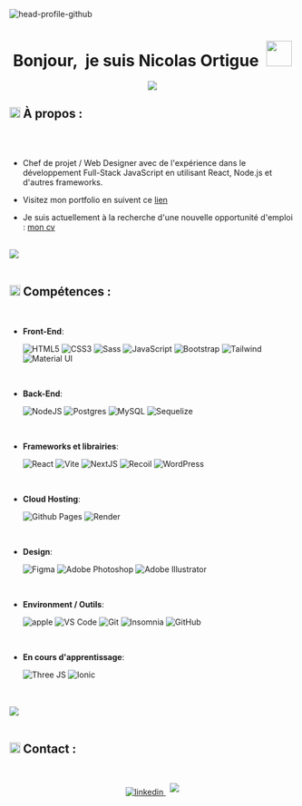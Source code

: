 ![head-profile-github](https://github.com/NicolasOrtigue/NicolasOrtigue/assets/35613087/7c472e56-354d-4522-9b5a-a07d56a23631)

<h1 align="center"> <b>Bonjour,&nbsp; je suis Nicolas Ortigue</b>&nbsp; <img src="https://github.com/NicolasOrtigue/NicolasOrtigue/assets/35613087/d5c62aa8-946a-4ef8-8864-ed4f476d7b36" width="45"></h1>

<p align="center">
  <a href="https://github.com/DenverCoder1/readme-typing-svg"><img src="https://readme-typing-svg.herokuapp.com?font=Roboto&color=cyan&size=25&center=true&vCenter=true&width=600&height=60&lines=Gestion+de+projet++;Web+Designer;UI/UX+Design;Full-Stack+JS"></a>
</p>

## <img src="https://github.com/NicolasOrtigue/NicolasOrtigue/assets/35613087/a3b56603-3cba-4e68-aa6a-f8731af1f918" width ="19"> **À propos :**


<br>
<br>

- Chef de projet / Web Designer avec de l'expérience dans le développement Full-Stack JavaScript en utilisant React, Node.js et d'autres frameworks.

- Visitez mon portfolio en suivent ce [lien](https://nicolas-ortigue-portfolio.netlify.app/#experiences)

- Je suis actuellement à la recherche d'une nouvelle opportunité d'emploi : [mon cv](https://nicolas-ortigue-portfolio.netlify.app/#experiences)
<br>

<img src="https://user-images.githubusercontent.com/73097560/115834477-dbab4500-a447-11eb-908a-139a6edaec5c.gif">

<br>
<br>

## <img src="https://github.com/NicolasOrtigue/NicolasOrtigue/assets/35613087/a3b56603-3cba-4e68-aa6a-f8731af1f918" width ="19"> <b>Compétences :</b>

<br>

<p align="left">

- **Front-End**:

  ![HTML5](https://img.shields.io/badge/HTML5%20-%23E34F26.svg?style=for-the-badge&logo=html5&logoColor=white)
  ![CSS3](https://img.shields.io/badge/CSS%20-%231572B6.svg?style=for-the-badge&logo=css3&logoColor=white)
  ![Sass](https://img.shields.io/badge/Sass-CC6699?style=for-the-badge&logo=sass&logoColor=white)
  ![JavaScript](https://img.shields.io/badge/JavaScript%20-%23F7DF1E.svg?style=for-the-badge&logo=javascript&logoColor=black)
  ![Bootstrap](https://img.shields.io/badge/bootstrap-%237952B3.svg?style=for-the-badge&logo=bootstrap&logoColor=white)
  ![Tailwind](https://img.shields.io/badge/tailwind_css-%2306B6D4.svg?style=for-the-badge&logo=tailwind-css&logoColor=white)
  ![Material UI](https://img.shields.io/badge/Material%20UI-007FFF?style=for-the-badge&logo=mui&logoColor=white)

<br>

- **Back-End**:

  ![NodeJS](https://img.shields.io/badge/node_js-%23339933.svg?style=for-the-badge&logo=node.js&logoColor=white)
  ![Postgres](https://img.shields.io/badge/postgres-%23316192.svg?style=for-the-badge&logo=postgresql&logoColor=white)
  ![MySQL](https://img.shields.io/badge/MySQL-00000F?style=for-the-badge&logo=mysql&logoColor=white)
  ![Sequelize](https://img.shields.io/badge/Sequelize-52B0E7?style=for-the-badge&logo=Sequelize&logoColor=white)

<br>

- **Frameworks et librairies**:

  ![React](https://img.shields.io/badge/react-%232d415c.svg?style=for-the-badge&logo=react&logoColor=%2304D8F9)
  ![Vite](https://img.shields.io/badge/vite-%23646CFF.svg?style=for-the-badge&logo=vite&logoColor=white)
  ![NextJS](https://img.shields.io/badge/next_js-black.svg?style=for-the-badge&logo=next.js&logoColor=white)
  ![Recoil](https://img.shields.io/badge/recoil-%233578e5.svg?style=for-the-badge&logo=recoiljs&logoColor=white)
  ![WordPress](https://img.shields.io/static/v1?style=for-the-badge&message=WordPress&color=21759B&logo=WordPress&logoColor=FFFFFF&label=)

<br>

- **Cloud Hosting**:

  ![Github Pages](https://img.shields.io/badge/GitHub%20Pages-%23327FC7.svg?style=for-the-badge&logo=github&logoColor=white)
  ![Render](https://img.shields.io/badge/Render-46E3B7?style=for-the-badge&logo=render&logoColor=white)

<br>

- **Design**:

  ![Figma](https://img.shields.io/badge/figma-%23F24E1E.svg?style=for-the-badge&logo=figma&logoColor=white)
  ![Adobe Photoshop](https://img.shields.io/badge/Adobe%20Photoshop-31A8FF?style=for-the-badge&logo=Adobe%20Photoshop&logoColor=black)
  ![Adobe Illustrator](https://img.shields.io/badge/Adobe%20Illustrator-FF9A00?style=for-the-badge&logo=adobe%20illustrator&logoColor=white)

<br>

- **Environment / Outils**:

  ![apple](https://img.shields.io/badge/apple-black.svg?style=for-the-badge&logo=apple&logoColor=white)
  ![VS Code](https://img.shields.io/badge/visual_studio_code-%23007ACC.svg?style=for-the-badge&logo=visual-studio-code&logoColor=white)
  ![Git](https://img.shields.io/badge/git-%23F05032.svg?style=for-the-badge&logo=git&logoColor=white)
  ![Insomnia](https://img.shields.io/badge/insomia-%234000BF.svg?style=for-the-badge&logo=insomnia&logoColor=white)
  ![GitHub](https://img.shields.io/badge/github-%23121011.svg?style=for-the-badge&logo=github&logoColor=white)

<br>

- **En cours d'apprentissage**:

  ![Three JS](https://img.shields.io/badge/ThreeJs-black?style=for-the-badge&logo=three.js&logoColor=white)
  ![Ionic](https://img.shields.io/badge/ionic-%233880FF.svg?style=for-the-badge&logo=ionic&logoColor=white)

</p>

<br>
<br>

<img src="https://user-images.githubusercontent.com/73097560/115834477-dbab4500-a447-11eb-908a-139a6edaec5c.gif">

<br>
<br>

## <img src="https://github.com/NicolasOrtigue/NicolasOrtigue/assets/35613087/a3b56603-3cba-4e68-aa6a-f8731af1f918" width ="19"> <b>Contact :</b>

<br>

<p align="center"><a href="#" target="_blank">
<img src="https://img.shields.io/badge/linkedin:  nicolas ortigue-%2300acee.svg?color=405DE6&style=for-the-badge&logo=linkedin&logoColor=white" alt=linkedin style="margin-bottom: 5px;"/>
</a> &nbsp;
<a href="mailto:nicolasortigue@gmail.com" target="_blank">
<img src="https://img.shields.io/badge/gmail:  nicolas ortigue-%23EA4335.svg?style=for-the-badge&logo=gmail&logoColor=white" t=mail style="margin-bottom: 5px;" />
</a></p>

<br>
<br>
<br>
